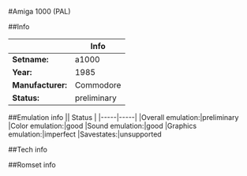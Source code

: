 #Amiga 1000 (PAL)

##Info

||Info|
|-----|-----|
|**Setname:**|a1000
|**Year:**|1985
|**Manufacturer:**|Commodore
|**Status:**|preliminary

##Emulation info
|| Status |
|-----|-----|
|Overall emulation:|preliminary
|Color emulation:|good
|Sound emulation:|good
|Graphics emulation:|imperfect
|Savestates:|unsupported

##Tech info

##Romset info

<!--- START OF EDITED COMMENT DO NOT TOUCH TEXT ABOVE-->

